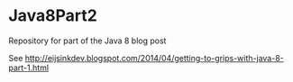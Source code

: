 Java8Part2
==========

Repository for part of the Java 8 blog post

See http://eijsinkdev.blogspot.com/2014/04/getting-to-grips-with-java-8-part-1.html
